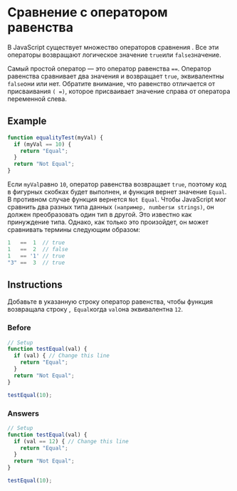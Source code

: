 # Сравнение с оператором равенства
В JavaScript существует множество операторов сравнения . Все эти операторы возвращают логическое значение `true`или `false`значение.

Самый простой оператор — это оператор равенства `==`. Оператор равенства сравнивает два значения и возвращает `true`, эквивалентны `false`они или нет. Обратите внимание, что равенство отличается от присваивания `( =)`, которое присваивает значение справа от оператора переменной слева.
## Example
```javascript
function equalityTest(myVal) {
  if (myVal == 10) {
    return "Equal";
  }
  return "Not Equal";
}
```
Если `myVal`равно `10`, оператор равенства возвращает `true`, поэтому код в фигурных скобках будет выполнен, и функция вернет значение `Equal`. В противном случае функция вернется `Not Equal`. Чтобы JavaScript мог сравнить два разных типа данных `(например, numbersи strings)`, он должен преобразовать один тип в другой. Это известно как принуждение типа. Однако, как только это произойдет, он может сравнивать термины следующим образом:
```javascript
1   ==  1  // true
1   ==  2  // false
1   == '1' // true
"3" ==  3  // true
```
## Instructions
Добавьте в указанную строку оператор равенства, чтобы функция возвращала строку ,` Equal`когда `val`она эквивалентна `12`.

### Before
```javascript
// Setup
function testEqual(val) {
  if (val) { // Change this line
    return "Equal";
  }
  return "Not Equal";
}

testEqual(10);
```
### Answers
```javascript
// Setup
function testEqual(val) {
  if (val == 12) { // Change this line
    return "Equal";
  }
  return "Not Equal";
}

testEqual(10);
```
